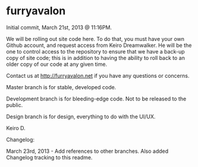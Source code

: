 furryavalon
===========

Initial commit, March 21st, 2013 @ 11:16PM.

We will be rolling out site code here. To do that, you must have your own Github account, and request access from Keiro Dreamwalker. He will be the one to control access to the repository to ensure that we have a back-up copy of site code; this is in addition to having the ability to roll back to an older copy of our code at any given time.

Contact us at http://furryavalon.net if you have any questions or concerns.

Master branch is for stable, developed code.

Development branch is for bleeding-edge code. Not to be released to the public.

Design branch is for design, everything to do with the UI/UX.

Keiro D.

Changelog:

March 23rd, 2013 - Add references to other branches. Also added Changelog tracking to this readme.
